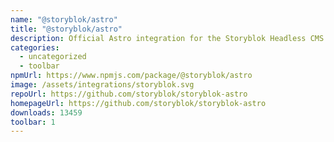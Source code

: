 ```yaml
---
name: "@storyblok/astro"
title: "@storyblok/astro"
description: Official Astro integration for the Storyblok Headless CMS
categories:
  - uncategorized
  - toolbar
npmUrl: https://www.npmjs.com/package/@storyblok/astro
image: /assets/integrations/storyblok.svg
repoUrl: https://github.com/storyblok/storyblok-astro
homepageUrl: https://github.com/storyblok/storyblok-astro
downloads: 13459
toolbar: 1
---
```

